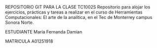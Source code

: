 
REPOSITORIO GIT PARA LA CLASE TC1002S
Repositorio para alojar los ejercicios, prácticas y tareas a realizar en el curso de Herramientas Computacionales: El arte de la analítica, en el Tec de Monterrey campus Sonora Norte.

ESTUDIANTE
María Fernanda Damian

MATRICULA
A01251918